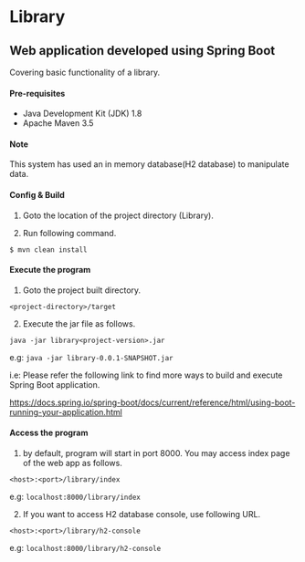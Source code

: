 # Library
Web application developed using Spring Boot
---
Covering basic functionality of a library.

#### Pre-requisites
* Java Development Kit (JDK) 1.8
* Apache Maven 3.5

#### Note
This system has used an in memory database(H2 database) to manipulate data.

#### Config & Build
1. Goto the location of the project directory (Library).

2. Run following command.

`$ mvn clean install`

#### Execute the program
1. Goto the project built directory.

`<project-directory>/target`

2. Execute the jar file as follows.

`java -jar library<project-version>.jar`

e.g: `java -jar library-0.0.1-SNAPSHOT.jar`

i.e: Please refer the following link to find more ways to build and execute Spring Boot application.

https://docs.spring.io/spring-boot/docs/current/reference/html/using-boot-running-your-application.html

#### Access the program
1. by default, program will start in port 8000. You may access index page of the web app as follows.

`<host>:<port>/library/index`

e.g: `localhost:8000/library/index`

2. If you want to access H2 database console, use following URL.

`<host>:<port>/library/h2-console`

e.g: `localhost:8000/library/h2-console`